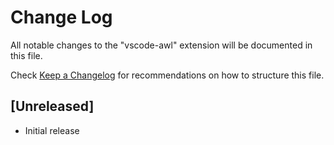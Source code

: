 # Change Log

All notable changes to the "vscode-awl" extension will be documented in this file.

Check [Keep a Changelog](http://keepachangelog.com/) for recommendations on how to structure this file.

## [Unreleased]

- Initial release